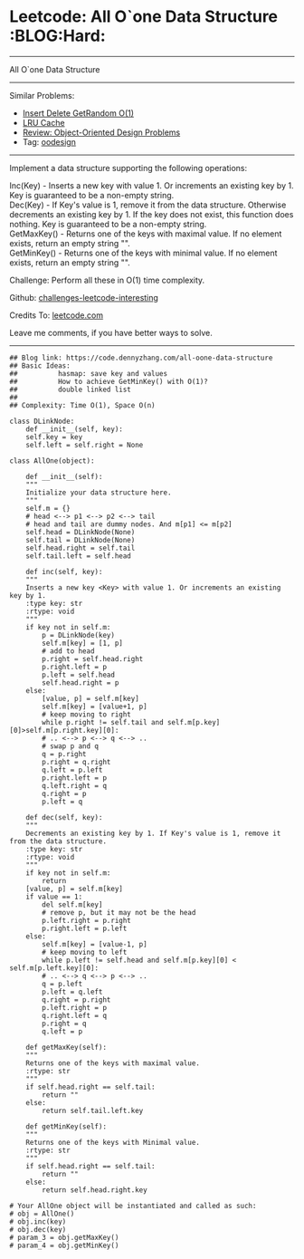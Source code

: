 
# Leetcode:  All O\`one Data Structure     :BLOG:Hard:

---

All O\`one Data Structure  

---

Similar Problems:  

-   [Insert Delete GetRandom O(1)](https://code.dennyzhang.com/insert-delete-getrandom-o1)
-   [LRU Cache](https://code.dennyzhang.com/lru-cache)
-   [Review: Object-Oriented Design Problems](https://code.dennyzhang.com/review-oodesign)
-   Tag: [oodesign](https://code.dennyzhang.com/tag/oodesign)

---

Implement a data structure supporting the following operations:  

Inc(Key) - Inserts a new key with value 1. Or increments an existing key by 1. Key is guaranteed to be a non-empty string.  
Dec(Key) - If Key's value is 1, remove it from the data structure. Otherwise decrements an existing key by 1. If the key does not exist, this function does nothing. Key is guaranteed to be a non-empty string.  
GetMaxKey() - Returns one of the keys with maximal value. If no element exists, return an empty string "".  
GetMinKey() - Returns one of the keys with minimal value. If no element exists, return an empty string "".  

Challenge: Perform all these in O(1) time complexity.  

Github: [challenges-leetcode-interesting](https://github.com/DennyZhang/challenges-leetcode-interesting/tree/master/problems/all-oone-data-structure)  

Credits To: [leetcode.com](https://leetcode.com/problems/all-oone-data-structure/description/)  

Leave me comments, if you have better ways to solve.  

---

    ## Blog link: https://code.dennyzhang.com/all-oone-data-structure
    ## Basic Ideas:
    ##          hasmap: save key and values
    ##          How to achieve GetMinKey() with O(1)?
    ##          double linked list
    ##
    ## Complexity: Time O(1), Space O(n)
    
    class DLinkNode:
        def __init__(self, key):
    	self.key = key
    	self.left = self.right = None
    
    class AllOne(object):
    
        def __init__(self):
    	"""
    	Initialize your data structure here.
    	"""
    	self.m = {}
    	# head <--> p1 <--> p2 <--> tail
    	# head and tail are dummy nodes. And m[p1] <= m[p2]
    	self.head = DLinkNode(None)
    	self.tail = DLinkNode(None)
    	self.head.right = self.tail
    	self.tail.left = self.head
    
        def inc(self, key):
    	"""
    	Inserts a new key <Key> with value 1. Or increments an existing key by 1.
    	:type key: str
    	:rtype: void
    	"""
    	if key not in self.m:
    	    p = DLinkNode(key)
    	    self.m[key] = [1, p]
    	    # add to head
    	    p.right = self.head.right
    	    p.right.left = p
    	    p.left = self.head
    	    self.head.right = p
    	else:
    	    [value, p] = self.m[key]
    	    self.m[key] = [value+1, p]
    	    # keep moving to right
    	    while p.right != self.tail and self.m[p.key][0]>self.m[p.right.key][0]:
    		# .. <--> p <--> q <--> ..
    		# swap p and q
    		q = p.right
    		p.right = q.right
    		q.left = p.left
    		p.right.left = p
    		q.left.right = q
    		q.right = p
    		p.left = q
    
        def dec(self, key):
    	"""
    	Decrements an existing key by 1. If Key's value is 1, remove it from the data structure.
    	:type key: str
    	:rtype: void
    	"""
    	if key not in self.m:
    	    return
    	[value, p] = self.m[key]
    	if value == 1:
    	    del self.m[key]
    	    # remove p, but it may not be the head
    	    p.left.right = p.right
    	    p.right.left = p.left
    	else:
    	    self.m[key] = [value-1, p]
    	    # keep moving to left
    	    while p.left != self.head and self.m[p.key][0] < self.m[p.left.key][0]:
    		# .. <--> q <--> p <--> ..
    		q = p.left
    		p.left = q.left
    		q.right = p.right
    		p.left.right = p
    		q.right.left = q
    		p.right = q
    		q.left = p
    
        def getMaxKey(self):
    	"""
    	Returns one of the keys with maximal value.
    	:rtype: str
    	"""
    	if self.head.right == self.tail:
    	    return ""
    	else:
    	    return self.tail.left.key
    
        def getMinKey(self):
    	"""
    	Returns one of the keys with Minimal value.
    	:rtype: str
    	"""
    	if self.head.right == self.tail:
    	    return ""
    	else:
    	    return self.head.right.key
    
    # Your AllOne object will be instantiated and called as such:
    # obj = AllOne()
    # obj.inc(key)
    # obj.dec(key)
    # param_3 = obj.getMaxKey()
    # param_4 = obj.getMinKey()

